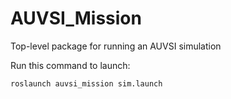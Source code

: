# AUVSI_Mission

Top-level package for running an AUVSI simulation

Run this command to launch:

```
roslaunch auvsi_mission sim.launch
```
